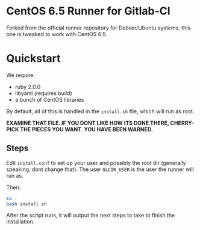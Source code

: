 # CentOS 6.5 Runner for Gitlab-CI

Forked from the official runner repository for Debian/Ubuntu systems, this one is tweaked to work with CentOS 6.5.

# Quickstart

We require:

* ruby 2.0.0
* libyaml (requires build)
* a bunch of CentOS libraries

By default, all of this is handled in the ```install.sh``` file, which will run as root.

__EXAMINE THAT FILE. IF YOU DONT LIKE HOW ITS DONE THERE, CHERRY-PICK THE PIECES YOU WANT. YOU HAVE BEEN WARNED.__

## Steps

Edit ```install.conf``` to set up your user and possibly the root dir (generally speaking, dont change that). The user ```GLCIR_USER``` is the user the runner will run as.

Then:

```sh
su -
bash install.sh
```

After the script runs, it will output the next steps to take to finish the installation.
